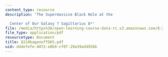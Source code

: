 ```yaml
---
content_type: resource
description: 'The Supermassive Black Hole at the

  Center of Our Galaxy ? Sagittarius A*'
file: /media/https%3A/open-learning-course-data-rc.s3.amazonaws.com/8-224-exploring-black-holes-general-relativity-astrophysics-spring-2003/d4defefe4072e8b9cf0f29a39ad4926b_8224baganoffGKS.pdf
file_type: application/pdf
resourcetype: Document
title: 8224baganoffGKS.pdf
uid: d4defefe-4072-e8b9-cf0f-29a39ad4926b
---
```

